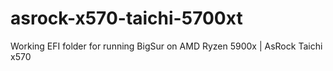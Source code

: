 # asrock-x570-taichi-5700xt

Working EFI folder for running BigSur on AMD Ryzen 5900x | AsRock Taichi x570
